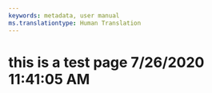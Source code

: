 ```yaml
---
keywords: metadata, user manual
ms.translationtype: Human Translation
---
```

# this is a test page 7/26/2020 11:41:05 AM